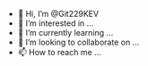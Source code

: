 - 👋 Hi, I’m @Git229KEV
- 👀 I’m interested in ...
- 🌱 I’m currently learning ...
- 💞️ I’m looking to collaborate on ...
- 📫 How to reach me ...

<!---
Git229KEV/Git229KEV is a ✨ special ✨ repository because its `README.md` (this file) appears on your GitHub profile.
You can click the Preview link to take a look at your changes.
--->
